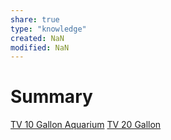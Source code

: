 ```yaml
---
share: true
type: "knowledge"
created: NaN 
modified: NaN
---
```

# Summary
 [TV 10 Gallon Aquarium](./TV%2010%20Gallon%20Aquarium.md)
 [TV 20 Gallon](TV%2020%20Gallon.md)